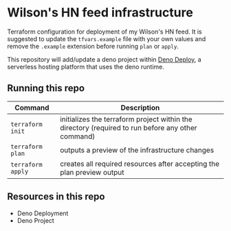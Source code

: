 # Wilson's HN feed infrastructure
Terraform configuration for deployment of my Wilson's HN feed. It is suggested to update the `tfvars.example` file with your own values and remove the `.example` extension before running `plan` or `apply`.

This repository will add/update a deno project within [Deno Deploy](https://dash.deno.com), a serverless hosting platform that uses the deno runtime.

## Running this repo
|Command|Description|
|-------|-----------|
|`terraform init`|initializes the terraform project within the directory (required to run before any other command)
|`terraform plan`|outputs a preview of the infrastructure changes
|`terraform apply`|creates all required resources after accepting the plan preview output

## Resources in this repo
- Deno Deployment
- Deno Project